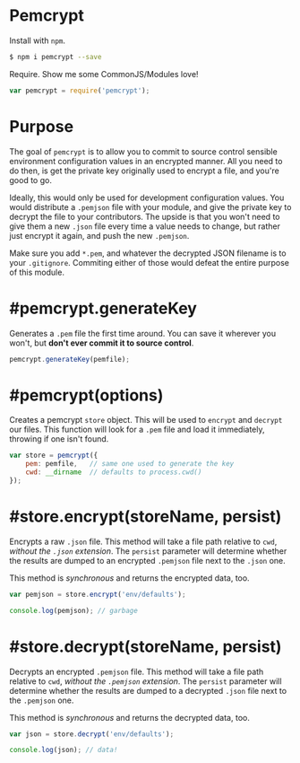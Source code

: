 # Pemcrypt

Install with `npm`.

```bash
$ npm i pemcrypt --save
```

Require. Show me some CommonJS/Modules love!

```js
var pemcrypt = require('pemcrypt');
```

# Purpose

The goal of `pemcrypt` is to allow you to commit to source control sensible environment configuration values in an encrypted manner. All you need to do then, is get the private key originally used to encrypt a file, and you're good to go.

Ideally, this would only be used for development configuration values. You would distribute a `.pemjson` file with your module, and give the private key to decrypt the file to your contributors. The upside is that you won't need to give them a new `.json` file every time a value needs to change, but rather just encrypt it again, and push the new `.pemjson`.

Make sure you add `*.pem`, and whatever the decrypted JSON filename is to your `.gitignore`. Commiting either of those would defeat the entire purpose of this module.

# #pemcrypt.generateKey

Generates a `.pem` file the first time around. You can save it wherever you won't, but **don't ever commit it to source control**.

```js
pemcrypt.generateKey(pemfile);
```

# #pemcrypt(options)

Creates a pemcrypt `store` object. This will be used to `encrypt` and `decrypt` our files. This function will look for a `.pem` file and load it immediately, throwing if one isn't found.

```js
var store = pemcrypt({
    pem: pemfile,   // same one used to generate the key
    cwd: __dirname  // defaults to process.cwd()
});
```

# #store.encrypt(storeName, persist)

Encrypts a raw `.json` file. This method will take a file path relative to `cwd`, _without the `.json` extension_. The `persist` parameter will determine whether the results are dumped to an encrypted `.pemjson` file next to the `.json` one.

This method is _synchronous_ and returns the encrypted data, too.

```js
var pemjson = store.encrypt('env/defaults');

console.log(pemjson); // garbage
```

# #store.decrypt(storeName, persist)

Decrypts an encrypted `.pemjson` file. This method will take a file path relative to `cwd`, _without the `.pemjson` extension_. The `persist` parameter will determine whether the results are dumped to a decrypted `.json` file next to the `.pemjson` one.

This method is _synchronous_ and returns the decrypted data, too.

```js
var json = store.decrypt('env/defaults');

console.log(json); // data!
```